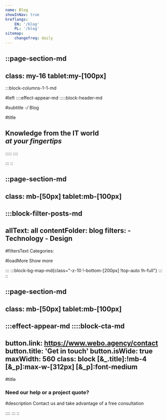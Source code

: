 ```yaml
---
name: Blog
showInNav: true
hreflangs:
    EN: '/blog'
    PL: '/blog'
sitemap:
    changefreq: daily
---
```


::page-section-md
---
class: my-16 tablet:my-[100px]
---
:::block-columns-1-1-md

#left
::::effect-appear-md
:::::block-header-md

#subtitle
*-/* Blog

#title
## Knowledge from the IT world <br> *at your fingertips*

:::::
::::

<!-- #right
::::effect-appear-md
---
class: text-justify desktop:pr-12 tablet:mt-8
---
Lorem ipsum dolor sit amet, consectetur adipiscing elit, sed do eiusmod tempor incididunt ut labore et dolore magna aliqua. Ut enim ad minim veniam, quis nostrud exercitation ullamco laboris commodo consequat.
:::: -->

:::
::



::page-section-md
---
class: mb-[50px] tablet:mb-[100px]
---

:::block-filter-posts-md
---
allText: all
contentFolder: blog
filters:
    - Technology
    - Design
---

#filtersText
Categories:

#loadMore
Show more

:::
:::block-bg-map-md{class="-z-10 !-bottom-[200px] !top-auto !h-full"}
:::
::



::page-section-md
---
class: mb-[50px] tablet:mb-[100px]
---
:::effect-appear-md
::::block-cta-md
---
button.link: https://www.webo.agency/contact
button.title: 'Get in touch'
button.isWide: true
maxWidth: 560
class: block [&_.title]:!mb-4 [&_p]:max-w-[312px] [&_p]:font-medium
---

#title
### Need our help or a project quote?

#description
Contact us and take advantage of a free consultation

::::
:::
::